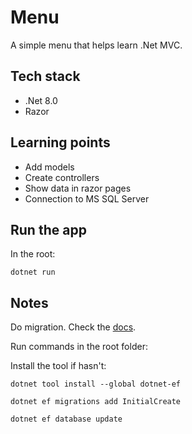 # Menu
A simple menu that helps learn .Net MVC.

## Tech stack
- .Net 8.0
- Razor

## Learning points
- Add models
- Create controllers
- Show data in razor pages
- Connection to MS SQL Server


## Run the app
In the root:
```
dotnet run
```

## Notes
Do migration. Check the [docs](https://learn.microsoft.com/en-us/ef/core/managing-schemas/migrations/?tabs=dotnet-core-cli#update-the-database).

Run commands in the root folder:

Install the tool if hasn't:
```
dotnet tool install --global dotnet-ef
```
```
dotnet ef migrations add InitialCreate
```
```
dotnet ef database update
```
